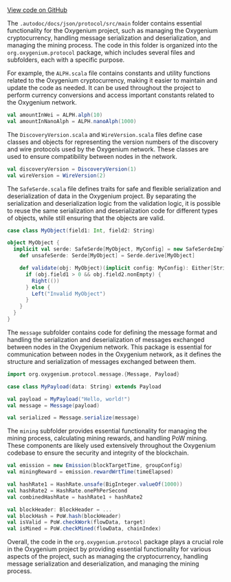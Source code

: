 [View code on GitHub](https://github.com/oxygenium/oxygenium/.autodoc/docs/json/protocol/src/main)

The `.autodoc/docs/json/protocol/src/main` folder contains essential functionality for the Oxygenium project, such as managing the Oxygenium cryptocurrency, handling message serialization and deserialization, and managing the mining process. The code in this folder is organized into the `org.oxygenium.protocol` package, which includes several files and subfolders, each with a specific purpose.

For example, the `ALPH.scala` file contains constants and utility functions related to the Oxygenium cryptocurrency, making it easier to maintain and update the code as needed. It can be used throughout the project to perform currency conversions and access important constants related to the Oxygenium network.

```scala
val amountInWei = ALPH.alph(10)
val amountInNanoAlph = ALPH.nanoAlph(1000)
```

The `DiscoveryVersion.scala` and `WireVersion.scala` files define case classes and objects for representing the version numbers of the discovery and wire protocols used by the Oxygenium network. These classes are used to ensure compatibility between nodes in the network.

```scala
val discoveryVersion = DiscoveryVersion(1)
val wireVersion = WireVersion(2)
```

The `SafeSerde.scala` file defines traits for safe and flexible serialization and deserialization of data in the Oxygenium project. By separating the serialization and deserialization logic from the validation logic, it is possible to reuse the same serialization and deserialization code for different types of objects, while still ensuring that the objects are valid.

```scala
case class MyObject(field1: Int, field2: String)

object MyObject {
  implicit val serde: SafeSerde[MyObject, MyConfig] = new SafeSerdeImpl[MyObject, MyConfig] {
    def unsafeSerde: Serde[MyObject] = Serde.derive[MyObject]

    def validate(obj: MyObject)(implicit config: MyConfig): Either[String, Unit] = {
      if (obj.field1 > 0 && obj.field2.nonEmpty) {
        Right(())
      } else {
        Left("Invalid MyObject")
      }
    }
  }
}
```

The `message` subfolder contains code for defining the message format and handling the serialization and deserialization of messages exchanged between nodes in the Oxygenium network. This package is essential for communication between nodes in the Oxygenium network, as it defines the structure and serialization of messages exchanged between them.

```scala
import org.oxygenium.protocol.message.{Message, Payload}

case class MyPayload(data: String) extends Payload

val payload = MyPayload("Hello, world!")
val message = Message(payload)

val serialized = Message.serialize(message)
```

The `mining` subfolder provides essential functionality for managing the mining process, calculating mining rewards, and handling PoW mining. These components are likely used extensively throughout the Oxygenium codebase to ensure the security and integrity of the blockchain.

```scala
val emission = new Emission(blockTargetTime, groupConfig)
val miningReward = emission.rewardWrtTime(timeElapsed)

val hashRate1 = HashRate.unsafe(BigInteger.valueOf(1000))
val hashRate2 = HashRate.onePhPerSecond
val combinedHashRate = hashRate1 + hashRate2

val blockHeader: BlockHeader = ...
val blockHash = PoW.hash(blockHeader)
val isValid = PoW.checkWork(flowData, target)
val isMined = PoW.checkMined(flowData, chainIndex)
```

Overall, the code in the `org.oxygenium.protocol` package plays a crucial role in the Oxygenium project by providing essential functionality for various aspects of the project, such as managing the cryptocurrency, handling message serialization and deserialization, and managing the mining process.

